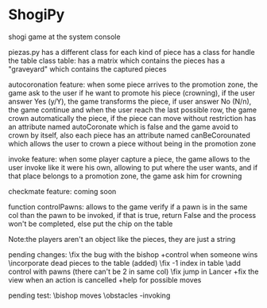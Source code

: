 # ShogiPy
shogi game at the system console

piezas.py
has a different class for each kind of piece
has a class for handle the table
  class table:
    has a matrix which contains the pieces
    has a "graveyard" which contains the captured pieces

autocoronation feature:
  when some piece arrives to the promotion zone, the game ask to the user if he want to promote his piece (crowning), if the user answer Yes (y/Y), the game transforms the piece, if user answer No (N/n), the game continue and when the user reach the last possible row, the game crown automatically the piece, if the piece can move without restriction has an attribute named autoCoronate which is false and the game avoid to crown by itself, also each piece has an attribute named canBeCorounated which allows the user to crown a piece without being in the promotion zone

invoke feature:
  when some player capture a piece, the game allows to the user invoke like it were his own, allowing to put where the user wants, and if that place belongs to a promotion zone, the game ask him for crowning

checkmate feature:
  coming soon

function controlPawns:
  allows to the game verify if a pawn is in the same col than the pawn to be invoked, if that is true, return False and the process won't be completed, else put the chip on the table



Note:the players aren't an object like the pieces, they are just a string

pending changes:
  \\fix the bug with the bishop
  +control when someone wins
  \\incorporate dead pieces to the table (added)
  \\fix -1 index in table 
  \\add control with pawns (there can't be 2 in same col)
  \\fix jump in Lancer 
  +fix the view when an action is cancelled
  +help for possible moves

pending test:
  \\bishop moves
  \\obstacles
  -invoking